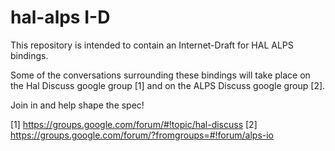 # hal-alps I-D

This repository is intended to contain an Internet-Draft for HAL ALPS bindings.

Some of the conversations surrounding these bindings will take place on the Hal Discuss google group [1] and on the ALPS Discuss google group [2].

Join in and help shape the spec!

[1] https://groups.google.com/forum/#!topic/hal-discuss 
[2] https://groups.google.com/forum/?fromgroups=#!forum/alps-io

